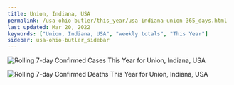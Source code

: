 ```yaml
---
title: Union, Indiana, USA
permalink: /usa-ohio-butler/this_year/usa-indiana-union-365_days.html
last_updated: Mar 20, 2022
keywords: ["Union, Indiana, USA", "weekly totals", "This Year"]
sidebar: usa-ohio-butler_sidebar
---
```


![Rolling 7-day Confirmed Cases This Year for Union, Indiana, USA](/covid_tracker/images/graphs/usa-indiana-union-rolling_7_days_confirmed-365_days_graph.png)

![Rolling 7-day Confirmed Deaths This Year for Union, Indiana, USA](/covid_tracker/images/graphs/usa-indiana-union-rolling_7_days_deaths-365_days_graph.png)
